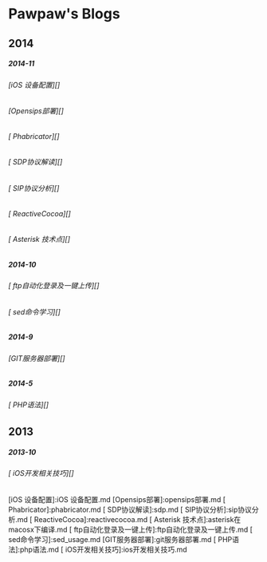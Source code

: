 # Pawpaw's Blogs
## 2014
##### 2014-11
###### [iOS 设备配置][]
###### [Opensips部署][]
###### [ Phabricator][]
###### [ SDP协议解读][]
###### [ SIP协议分析][]
###### [ ReactiveCocoa][]
###### [ Asterisk 技术点][]
##### 2014-10
###### [ ftp自动化登录及一键上传][]
###### [ sed命令学习][]
##### 2014-9
###### [GIT服务器部署][]
##### 2014-5
###### [ PHP语法][]
## 2013
##### 2013-10
###### [ iOS开发相关技巧][]
[iOS 设备配置]:iOS 设备配置.md
[Opensips部署]:opensips部署.md
[ Phabricator]:phabricator.md
[ SDP协议解读]:sdp.md
[ SIP协议分析]:sip协议分析.md
[ ReactiveCocoa]:reactivecocoa.md
[ Asterisk 技术点]:asterisk在macosx下编译.md
[ ftp自动化登录及一键上传]:ftp自动化登录及一键上传.md
[ sed命令学习]:sed_usage.md
[GIT服务器部署]:git服务器部署.md
[ PHP语法]:php语法.md
[ iOS开发相关技巧]:ios开发相关技巧.md
